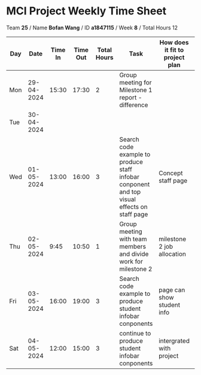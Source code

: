 # MCI Project Weekly Time Sheet

Team **25** / Name **Bofan Wang** / ID **a1847115** / Week **8** / Total Hours 12

| Day | Date       | Time In | Time Out | Total Hours | Task | How does it fit to project plan | Outcome/Next action |
| --- | ---------- | ------- | -------- | ----------- | ---- | ------------------------------- | ------------------- |
| Mon | 29-04-2024 |  15:30  | 17:30   | 2         | Group meeting for Milestone 1 report - difference| | fix up problems met during meeting with client|
| Tue | 30-04-2024 |         |          |          | | | |
| Wed | 01-05-2024 |  13:00 |  16:00  |    3       | Search code example to produce staff infobar conponent and top visual effects on staff page|Concept staff page | Prepare meeting ideas|
| Thu | 02-05-2024 | 9:45  | 10:50   | 1          | Group meeting with team members and divide work for milestone 2 | milestone 2 job allocation |  |
| Fri | 03-05-2024 | 16:00  | 19:00   | 3           | Search code example to produce student infobar conponents| page can show student info | Practice code |
| Sat | 04-05-2024 | 12:00  | 15:00   | 3           | continue to produce student infobar conponents | intergrated with project | done and tested |
